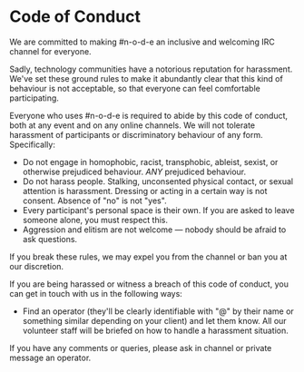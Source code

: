 # Code of Conduct

We are committed to making #n-o-d-e an inclusive and welcoming IRC channel for everyone.

Sadly, technology communities have a notorious reputation for harassment. We've set these ground rules to make it abundantly clear that this kind of behaviour is not acceptable, so that everyone can feel comfortable participating.

Everyone who uses #n-o-d-e is required to abide by this code of conduct, both at any event and on any online channels. We will not tolerate harassment of participants or discriminatory behaviour of any form. Specifically:

* Do not engage in homophobic, racist, transphobic, ableist, sexist, or otherwise prejudiced behaviour. *ANY* prejudiced behaviour.
* Do not harass people. Stalking, unconsented physical contact, or sexual attention is harassment. Dressing or acting in a certain way is not consent. Absence of "no" is not "yes".
* Every participant's personal space is their own. If you are asked to leave someone alone, you must respect this.
* Aggression and elitism are not welcome — nobody should be afraid to ask questions.

If you break these rules, we may expel you from the channel or ban you at our discretion.

If you are being harassed or witness a breach of this code of conduct, you can get in touch with us in the following ways:

* Find an operator (they'll be clearly identifiable with "@" by their name or something similar depending on your client) and let them know. All our volunteer staff will be briefed on how to handle a harassment situation.

If you have any comments or queries, please ask in channel or private message an operator.
